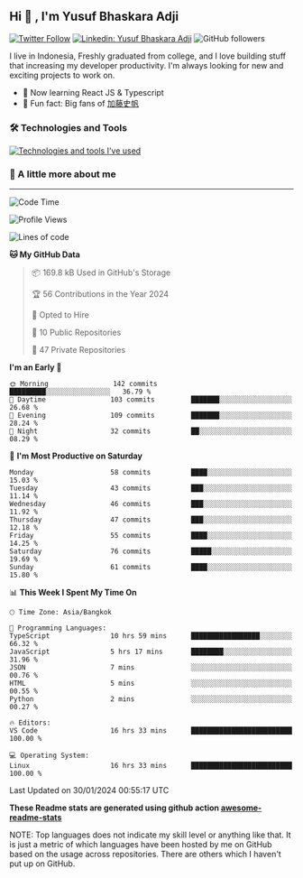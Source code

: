 ## Hi 👋 ,  I'm Yusuf Bhaskara Adji

[![Twitter Follow](https://img.shields.io/twitter/follow/frelein_asli?label=Follow)](https://twitter.com/intent/follow?screen_name=frelein_asli)
[![Linkedin: Yusuf Bhaskara Adji](https://img.shields.io/badge/-yusufadji-blue?style=flat-square&logo=Linkedin&logoColor=white&link=https://www.linkedin.com/in/yusuf-bhaskara-adji/)](https://www.linkedin.com/in/yusuf-bhaskara-adji/)
![GitHub followers](https://img.shields.io/github/followers/yusufadji?label=Follow&style=social)


I live in Indonesia, Freshly graduated from college, and I love building stuff that increasing my developer productivity. I'm always looking for new and exciting projects to work on.

- 🌱 Now learning React JS & Typescript
- 🐻 Fun fact: Big fans of [加藤史帆](https://www.instagram.com/katoshi.official/)

### 🛠️ Technologies and Tools
[![Technologies and tools I've used](https://skillicons.dev/icons?i=html,css,js,ts,php,python,kotlin,tailwind,bootstrap,next,express,sequelize,mysql,firebase,vercel,vscode,androidstudio,bash,git,postman,figma,docker,linux&perline=12)](#)

### 🐣 A little more about me
---

<!--START_SECTION:waka-->
![Code Time](http://img.shields.io/badge/Code%20Time-834%20hrs%2035%20mins-blue)

![Profile Views](http://img.shields.io/badge/Profile%20Views-0-blue)

![Lines of code](https://img.shields.io/badge/From%20Hello%20World%20I%27ve%20Written-42.4%20thousand%20lines%20of%20code-blue)

**🐱 My GitHub Data** 

> 📦 169.8 kB Used in GitHub's Storage 
 > 
> 🏆 56 Contributions in the Year 2024
 > 
> 💼 Opted to Hire
 > 
> 📜 10 Public Repositories 
 > 
> 🔑 47 Private Repositories 
 > 
**I'm an Early 🐤** 

```text
🌞 Morning                142 commits         █████████░░░░░░░░░░░░░░░░   36.79 % 
🌆 Daytime                103 commits         ███████░░░░░░░░░░░░░░░░░░   26.68 % 
🌃 Evening                109 commits         ███████░░░░░░░░░░░░░░░░░░   28.24 % 
🌙 Night                  32 commits          ██░░░░░░░░░░░░░░░░░░░░░░░   08.29 % 
```
📅 **I'm Most Productive on Saturday** 

```text
Monday                   58 commits          ████░░░░░░░░░░░░░░░░░░░░░   15.03 % 
Tuesday                  43 commits          ███░░░░░░░░░░░░░░░░░░░░░░   11.14 % 
Wednesday                46 commits          ███░░░░░░░░░░░░░░░░░░░░░░   11.92 % 
Thursday                 47 commits          ███░░░░░░░░░░░░░░░░░░░░░░   12.18 % 
Friday                   55 commits          ████░░░░░░░░░░░░░░░░░░░░░   14.25 % 
Saturday                 76 commits          █████░░░░░░░░░░░░░░░░░░░░   19.69 % 
Sunday                   61 commits          ████░░░░░░░░░░░░░░░░░░░░░   15.80 % 
```


📊 **This Week I Spent My Time On** 

```text
🕑︎ Time Zone: Asia/Bangkok

💬 Programming Languages: 
TypeScript               10 hrs 59 mins      █████████████████░░░░░░░░   66.32 % 
JavaScript               5 hrs 17 mins       ████████░░░░░░░░░░░░░░░░░   31.96 % 
JSON                     7 mins              ░░░░░░░░░░░░░░░░░░░░░░░░░   00.76 % 
HTML                     5 mins              ░░░░░░░░░░░░░░░░░░░░░░░░░   00.55 % 
Python                   2 mins              ░░░░░░░░░░░░░░░░░░░░░░░░░   00.27 % 

🔥 Editors: 
VS Code                  16 hrs 33 mins      █████████████████████████   100.00 % 

💻 Operating System: 
Linux                    16 hrs 33 mins      █████████████████████████   100.00 % 
```


 Last Updated on 30/01/2024 00:55:17 UTC
<!--END_SECTION:waka-->

**These Readme stats are generated using github action [awesome-readme-stats](https://github.com/anmol098/waka-readme-stats)**

NOTE: Top languages does not indicate my skill level or anything like that. It is just a metric of which languages have been hosted by me on GitHub based on the usage across repositories. There are others which I haven't put up on GitHub.